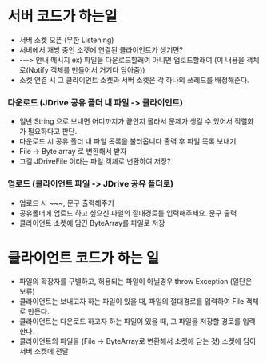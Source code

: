 # 서버 코드가 하는일

- 서버 소켓 오픈 (무한 Listening)
- 서버에서 개방 중인 소켓에 연결된 클라이언트가 생기면? 
- ---> 안내 메시지 ex) 파일을 다운로드할래여 아니면 업로드할래여 (이 내용을 객체로(Notify 객체를 만들어서 거기다 담아줌)) 
- 소켓 연결 시 그 클라이언트 소켓과 서버 소켓은 각 하나의 쓰레드를 배정해준다.

### 다운로드 (JDrive 공유 폴더 내 파일 -> 클라이언트)
- 일반 String 으로 보내면 어디까지가 끝인지 몰라서 문제가 생길 수 있어서 직렬화가 필요하다고 판단.
- 다운로드 시 공유 폴더 내 파일 목록을 불러옵니다 출력 후 파일 목록 보내기
- File -> Byte array 로 변환해서 받자
- 그걸 JDriveFile 이라는 파일 객체로 변환하여 저장?

### 업로드 (클라이언트 파일 -> JDrive 공유 폴더로)
- 업로드 시 ~~~, 문구 출력해주기
- 공유폴더에 업로드 하고 싶으신 파일의 절대경로를 입력해주세요. 문구 출력
- 클라이언트 소켓에 담긴 ByteArray를 파일로 저장

# 클라이언트 코드가 하는 일
- 파일의 확장자를 구별하고, 허용되는 파일이 아닐경우 throw Exception (일단은 보류)
- 클라이언트는 보내고자 하는 파일이 있을 때, 파일의 절대경로를 입력하여 File 객체로 만든다.
- 클라이언트는 다운로드 하고자 하는 파일이 있을 때, 그 파일을 저장할 경로를 입력한다.
- 클라이언트의 파일을 (File -> ByteArray로 변환해서 소켓에 담는 것) 소켓에 담아 서버 소켓에 전달